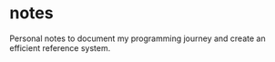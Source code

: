# notes
Personal notes to document my programming journey and create an efficient reference system.
